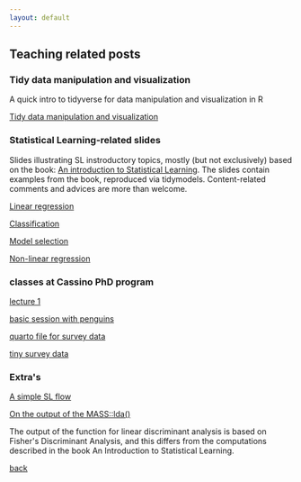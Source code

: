 ```yaml
---
layout: default
---
```


## Teaching related posts

<!-- ### Master in Aritificial Intelligence for Humanities

[Statistical learning: general concepts](teaching_related/intro_SL_master_AI_for_humanities.html) -->

### Tidy data manipulation and visualization

A quick intro to tidyverse for data manipulation and visualization in R

[Tidy data manipulation and visualization](teaching_related/preprocessing/Tidy_data_manipulation_and_visualization.html)

### Statistical Learning-related slides

Slides illustrating SL instroductory topics, mostly (but not exclusively) based on the book: 
[An introduction to Statistical Learning](https://www.statlearning.com). The slides contain examples from the book, reproduced via tidymodels. Content-related comments and advices are more than welcome.  

[Linear regression](teaching_related/Linear_regression/linear_regression.html) 

[Classification](teaching_related/classification/Classification.html)

[Model selection](teaching_related/model_selection.html) 

[Non-linear regression](teaching_related/nonlinear_regression.html)



<!--
[Classification: part 2](teaching_related/classification/Classification_part2.html)
 
 

 --> 


### classes at Cassino PhD program

[lecture 1](teaching_related/Lecture_1_elements_of_univariate_stat.html)

[basic session with penguins](teaching_related/penguins_basics.qmd)

[quarto file for survey data](teaching_related/basic_analysis.qmd)

[tiny survey data](teaching_related/toy_data_phd.csv)


### Extra's 

[A simple SL flow](teaching_related/SL_flow.html)

<!-- [SL performance assessment](teaching_related/SL_performance.html)  -->

 <!-- Some more SL related material     -->

<!-- [On the bias/variance trade-off](teaching_related/the_bias_and_the_variance.html) -->

<!-- Using synthetic data to explicitely compute the bias, the variance, the expected test MSE.  -->

[On the output of the MASS::lda()](teaching_related/Lda_MASS_wrap_up.html)

The output of the function for linear discriminant analysis is based on Fisher's Discriminant Analysis, and this differs from the computations described in the book An Introduction to Statistical Learning.


[back](./)

